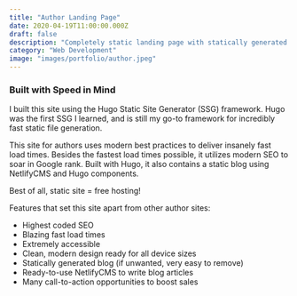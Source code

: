 ```yaml
---
title: "Author Landing Page"
date: 2020-04-19T11:00:00.000Z
draft: false
description: "Completely static landing page with statically generated blog"
category: "Web Development"
image: "images/portfolio/author.jpeg"
---
```


### Built with Speed in Mind

I built this site using the Hugo Static Site Generator (SSG) framework. Hugo was the first SSG I learned, and is still my go-to framework for incredibly fast static file generation.

This site for authors uses modern best practices to deliver insanely fast load times. Besides the fastest load times possible, it utilizes modern SEO to soar in Google rank. Built with Hugo, it also contains a static blog using NetlifyCMS and Hugo components.

Best of all, static site = free hosting!

<p style=‘margin-bottom:.5rem;‘>Features that set this site apart from other author sites:</p>

- Highest coded SEO
- Blazing fast load times
- Extremely accessible
- Clean, modern design ready for all device sizes
- Statically generated blog (if unwanted, very easy to remove)
- Ready-to-use NetlifyCMS to write blog articles
- Many call-to-action opportunities to boost sales

